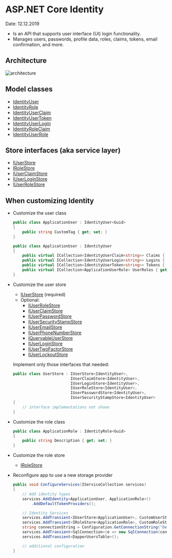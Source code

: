 # ASP.NET Core Identity
Date: 12.12.2019

* Is an API that supports user interface (UI) login functionality.  
* Manages users, passwords, profile data, roles, claims, tokens, email confirmation, and more.  

## Architecture
![architecture](https://docs.microsoft.com/en-us/aspnet/core/security/authentication/identity-custom-storage-providers/_static/identity-architecture-diagram.png?view=aspnetcore-3.0)

## Model classes
* [IdentityUser](https://docs.microsoft.com/en-us/dotnet/api/microsoft.aspnetcore.identity.identityuser?view=aspnetcore-3.0)
* [IdentityRole](https://docs.microsoft.com/en-us/dotnet/api/microsoft.aspnetcore.identity.identityrole?view=aspnetcore-3.0)
* [IdentityUserClaim](https://docs.microsoft.com/en-us/dotnet/api/microsoft.aspnetcore.identity.identityuserclaim-1?view=aspnetcore-3.0)
* [IdentityUserToken](https://docs.microsoft.com/en-us/dotnet/api/microsoft.aspnetcore.identity.identityusertoken-1?view=aspnetcore-3.0)
* [IdentityUserLogin](https://docs.microsoft.com/en-us/dotnet/api/microsoft.aspnetcore.identity.identityuserlogin-1?view=aspnetcore-3.0)
* [IdentityRoleClaim](https://docs.microsoft.com/en-us/dotnet/api/microsoft.aspnetcore.identity.identityroleclaim-1?view=aspnetcore-3.0)
* [IdentityUserRole](https://docs.microsoft.com/en-us/dotnet/api/microsoft.aspnetcore.identity.identityuserrole-1?view=aspnetcore-3.0)

## Store interfaces (aka service layer)
* [IUserStore<TUser>](https://docs.microsoft.com/en-us/dotnet/api/microsoft.aspnetcore.identity.iuserstore-1?view=aspnetcore-3.0)
* [IRoleStore<TRole>](https://docs.microsoft.com/en-us/dotnet/api/microsoft.aspnetcore.identity.irolestore-1?view=aspnetcore-3.0)
* [IUserClaimStore<TUser>](https://docs.microsoft.com/en-us/dotnet/api/microsoft.aspnetcore.identity.iuserclaimstore-1?view=aspnetcore-3.0)
* [IUserLoginStore<TUser>](https://docs.microsoft.com/en-us/dotnet/api/microsoft.aspnetcore.identity.iuserloginstore-1?view=aspnetcore-3.0)
* [IUserRoleStore<TUser>](https://docs.microsoft.com/en-us/dotnet/api/microsoft.aspnetcore.identity.iuserrolestore-1?view=aspnetcore-3.0)

## When customizing Identity
* Customize the user class
  ``` csharp
  public class ApplicationUser : IdentityUser<Guid>
  {
      public string CustomTag { get; set; }
  }  
  ```
  ``` csharp
  public class ApplicationUser : IdentityUser
  {
      public virtual ICollection<IdentityUserClaim<string>> Claims { get; set; }
      public virtual ICollection<IdentityUserLogin<string>> Logins { get; set; }
      public virtual ICollection<IdentityUserToken<string>> Tokens { get; set; }
      public virtual ICollection<ApplicationUserRole> UserRoles { get; set; }
  }
  ```
* Customize the user store
  * [IUserStore<TUser>](https://docs.microsoft.com/en-us/dotnet/api/microsoft.aspnetcore.identity.iuserstore-1) (required)
  * Optional:
    * [IUserRoleStore](https://docs.microsoft.com/en-us/dotnet/api/microsoft.aspnetcore.identity.iuserrolestore-1)
    * [IUserClaimStore](https://docs.microsoft.com/en-us/dotnet/api/microsoft.aspnetcore.identity.iuserclaimstore-1)
    * [IUserPasswordStore](https://docs.microsoft.com/en-us/dotnet/api/microsoft.aspnetcore.identity.iuserpasswordstore-1)
    * [IUserSecurityStampStore](https://docs.microsoft.com/en-us/dotnet/api/microsoft.aspnetcore.identity.iusersecuritystampstore-1)
    * [IUserEmailStore](https://docs.microsoft.com/en-us/dotnet/api/microsoft.aspnetcore.identity.iuseremailstore-1)
    * [IUserPhoneNumberStore](https://docs.microsoft.com/en-us/dotnet/api/microsoft.aspnetcore.identity.iuserphonenumberstore-1)
    * [IQueryableUserStore](https://docs.microsoft.com/en-us/dotnet/api/microsoft.aspnetcore.identity.iqueryableuserstore-1)
    * [IUserLoginStore](https://docs.microsoft.com/en-us/dotnet/api/microsoft.aspnetcore.identity.iuserloginstore-1)
    * [IUserTwoFactorStore](https://docs.microsoft.com/en-us/dotnet/api/microsoft.aspnetcore.identity.iusertwofactorstore-1)
    * [IUserLockoutStore](https://docs.microsoft.com/en-us/dotnet/api/microsoft.aspnetcore.identity.iuserlockoutstore-1)



  Implement only those interfaces that needed:
  ``` csharp
  public class UserStore : IUserStore<IdentityUser>,
                           IUserClaimStore<IdentityUser>,
                           IUserLoginStore<IdentityUser>,
                           IUserRoleStore<IdentityUser>,
                           IUserPasswordStore<IdentityUser>,
                           IUserSecurityStampStore<IdentityUser>
  {
      // interface implementations not shown
  }
  ```
* Customize the role class
  ``` csharp
  public class ApplicationRole : IdentityRole<Guid>
  {
      public string Description { get; set; }
  }
  ```
* Customize the role store
  * [IRoleStore<TRole>](https://docs.microsoft.com/en-us/dotnet/api/microsoft.aspnetcore.identity.irolestore-1)
* Reconfigure app to use a new storage provider
  ``` csharp
  public void ConfigureServices(IServiceCollection services)
  {
      // Add identity types
      services.AddIdentity<ApplicationUser, ApplicationRole>()
          .AddDefaultTokenProviders();

      // Identity Services
      services.AddTransient<IUserStore<ApplicationUser>, CustomUserStore>();
      services.AddTransient<IRoleStore<ApplicationRole>, CustomRoleStore>();
      string connectionString = Configuration.GetConnectionString("DefaultConnection");
      services.AddTransient<SqlConnection>(e => new SqlConnection(connectionString));
      services.AddTransient<DapperUsersTable>();

      // additional configuration
  }
  ```
















